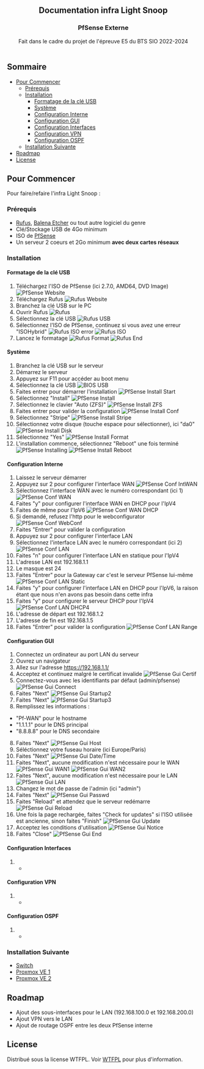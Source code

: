 <br/>
<p align="center">
  <h2 align="center">Documentation infra Light Snoop</h2>
  <h3 align="center">PfSense Externe</h3>
  <p align="center">
    Fait dans le cadre du projet de l'épreuve E5 du BTS SIO 2022-2024
    <br/>
    <br/>
  </p>
</p>



## Sommaire

* [Pour Commencer](#Pour-Commencer)
  * [Prérequis](#Prérequis)
  * [Installation](#Installation)
    * [Formatage de la clé USB](#Formatage-de-la-clé-USB)
    * [Système](#Système)
    * [Configuration Interne](#Configuration-Interne)
    * [Configuration GUI](#Configuration-GUI)
    * [Configuration Interfaces](#Configuration-Interfaces)
    * [Configuration VPN](#Configuration-VPN)
    * [Configuration OSPF](#Configuration-OSPF)
  * [Installation Suivante](#Installation-Suivante)
* [Roadmap](#Roadmap)
* [License](#License)

## Pour Commencer

Pour faire/refaire l'infra Light Snoop :

### Prérequis

* [Rufus](https://github.com/pbatard/rufus/releases/latest/), [Balena Etcher](https://github.com/balena-io/etcher/releases/latest/) ou tout autre logiciel du genre
* Clé/Stockage USB de 4Go minimum
* ISO de [PfSense](https://www.pfsense.org/download/)
* Un serveur 2 coeurs et 2Go minimum **avec deux cartes réseaux**

### Installation

#### Formatage de la clé USB

1. Téléchargez l'ISO de PfSense (ici 2.7.0, AMD64, DVD Image)
![PfSense Website](/PfSense-WAN/Img/Pf_Rufus-1.png?raw=true "PfSense Website")
2. Téléchargez Rufus
![Rufus Website](/PfSense-WAN/Img/Pf_Rufus-2.png?raw=true "Rufus Website")
3. Branchez la clé USB sur le PC
4. Ouvrir Rufus
![Rufus](/PfSense-WAN/Img/Pf_Rufus-3.png?raw=true "Rufus")
6. Sélectionnez la clé USB
![Rufus USB](/PfSense-WAN/Img/Pf_Rufus-4.png?raw=true "Rufus USB")
5. Sélectionnez l'ISO de PfSense, continuez si vous avez une erreur "ISOHybrid"
![Rufus ISO error](/PfSense-WAN/Img/Pf_Rufus-5.png?raw=true "Rufus ISO error")
![Rufus ISO](/PfSense-WAN/Img/Pf_Rufus-6.png?raw=true "Rufus ISO")
7. Lancez le formatage
![Rufus Format](/PfSense-WAN/Img/Pf_Rufus-7.png?raw=true "Rufus Format")
![Rufus End](/PfSense-WAN/Img/Pf_Rufus-8.png?raw=true "Rufus End")

#### Système

1. Branchez la clé USB sur le serveur
2. Démarrez le serveur
3. Appuyez sur F11 pour accéder au boot menu
4. Sélectionnez la clé USB
![BIOS USB](/PfSense-WAN/Img/Pf_USB.png?raw=true "BIOS USB")
5. Faites entrer pour démarrer l'installation
![PfSense Install Start](/PfSense-WAN/Img/Pf_Install-1.png?raw=true "PfSense Install Start")
6. Sélectionnez "Install"
![PfSense Install](/PfSense-WAN/Img/Pf_Install-2.png?raw=true "PfSense Install")
7. Sélectionnez le clavier "Auto (ZFS)"
![PfSense Install ZFS](/PfSense-WAN/Img/Pf_Install-3.png?raw=true "PfSense Install ZFS")
8. Faites entrer pour valider la configuration
![PfSense Install Conf](/PfSense-WAN/Img/Pf_Install-4.png?raw=true "PfSense Install Conf")
9. Sélectionnez "Stripe"
![PfSense Install Stripe](/PfSense-WAN/Img/Pf_Install-5.png?raw=true "PfSense Install Stripe")
10. Sélectionnez votre disque (touche espace pour sélectionner), ici "da0"
![PfSense Install Disk](/PfSense-WAN/Img/Pf_Install-6.png?raw=true "PfSense Install Disk")
11. Sélectionnez "Yes"
![PfSense Install Format](/PfSense-WAN/Img/Pf_Install-7.png?raw=true "PfSense Install Format")
12. L'installation commence, sélectionnez "Reboot" une fois terminé
![PfSense Installing](/PfSense-WAN/Img/Pf_Install-8.png?raw=true "PfSense Installing")
![PfSense Install Reboot](/PfSense-WAN/Img/Pf_Install-9.png?raw=true "PfSense Install Reboot")

#### Configuration Interne

1. Laissez le serveur démarrer
2. Appuyez sur 2 pour configurer l'interface WAN
![PfSense Conf IntWAN](/PfSense-WAN/Img/Pf_Conf-1.png?raw=true "PfSense Conf IntWAN")
3. Sélectionnez l'interface WAN avec le numéro correspondant (ici 1)
![PfSense Conf WAN](/PfSense-WAN/Img/Pf_Conf-2.png?raw=true "PfSense Conf WAN")
4. Faites "y" pour configurer l'interface WAN en DHCP pour l'IpV4
5. Faites de même pour l'IpV6
![PfSense Conf WAN DHCP](/PfSense-WAN/Img/Pf_Conf-3.png?raw=true "PfSense Conf WAN DHCP")
6. Si demandé, refusez l'http pour le webconfigurator
![PfSense Conf WebConf](/PfSense-WAN/Img/Pf_Conf-4.png?raw=true "PfSense Conf WebConf")
7. Faites "Entrer" pour valider la configuration
8. Appuyez sur 2 pour configurer l'interface LAN
9. Sélectionnez l'interface LAN avec le numéro correspondant (ici 2)
![PfSense Conf LAN](/PfSense-WAN/Img/Pf_Conf-5.png?raw=true "PfSense Conf LAN")
10. Faites "n" pour configurer l'interface LAN en statique pour l'IpV4
11. L'adresse LAN est 192.168.1.1
12. Le masque est 24
13. Faites "Entrer" pour la Gateway car c'est le serveur PfSense lui-même
![PfSense Conf LAN Static](/PfSense-WAN/Img/Pf_Conf-6.png?raw=true "PfSense Conf LAN Static")
15. Faites "y" pour configurer l'interface LAN en DHCP pour l'IpV6, la raison étant que nous n'en avons pas besoin dans cette infra
16. Faites "y" pour configurer le serveur DHCP pour l'IpV4
![PfSense Conf LAN DHCP4](/PfSense-WAN/Img/Pf_Conf-7.png?raw=true "PfSense Conf LAN DHCP4")
17. L'adresse de départ est 192.168.1.2
18. L'adresse de fin est 192.168.1.5
19. Faites "Entrer" pour valider la configuration
![PfSense Conf LAN Range](/PfSense-WAN/Img/Pf_Conf-6.png?raw=true "PfSense Conf LAN Range")

#### Configuration GUI

1. Connectez un ordinateur au port LAN du serveur
2. Ouvrez un navigateur
3. Allez sur l'adresse https://192.168.1.1/
4. Acceptez et continuez malgré le certificat invalide
![PfSense Gui Certif](/PfSense-WAN/Img/Pf_Gui-1.png?raw=true "PfSense Gui Certif")
4. Connectez-vous avec les identifiants par défaut (admin/pfsense)
![PfSense Gui Connect](/PfSense-WAN/Img/Pf_Gui-2.png?raw=true "PfSense Gui Connect")
5. Faites "Next"
![PfSense Gui Startup2](/PfSense-WAN/Img/Pf_Gui-3.png?raw=true "PfSense Gui Startup2")
6. Faites "Next"
![PfSense Gui Startup3](/PfSense-WAN/Img/Pf_Gui-4.png?raw=true "PfSense Gui Startup3")
7. Remplissez les informations :
  * "Pf-WAN" pour le hostname
  * "1.1.1.1" pour le DNS principal
  * "8.8.8.8" pour le DNS secondaire
8. Faites "Next"
![PfSense Gui Host](/PfSense-WAN/Img/Pf_Gui-5.png?raw=true "PfSense Gui Host")
9. Séléctionnez votre fuseau horaire (ici Europe/Paris)
10. Faites "Next"
![PfSense Gui Date/Time](/PfSense-WAN/Img/Pf_Gui-6.png?raw=true "PfSense Gui Date/Time")
11. Faites "Next", aucune modification n'est nécessaire pour le WAN
![PfSense Gui WAN1](/PfSense-WAN/Img/Pf_Gui-7.png?raw=true "PfSense Gui WAN1")
![PfSense Gui WAN2](/PfSense-WAN/Img/Pf_Gui-8.png?raw=true "PfSense Gui WAN2")
12. Faites "Next", aucune modification n'est nécessaire pour le LAN
![PfSense Gui LAN](/PfSense-WAN/Img/Pf_Gui-9.png?raw=true "PfSense Gui LAN")
13. Changez le mot de passe de l'admin (ici "admin")
14. Faites "Next"
![PfSense Gui Passwd](/PfSense-WAN/Img/Pf_Gui-10.png?raw=true "PfSense Gui Passwd")
15. Faites "Reload" et attendez que le serveur redémarre
![PfSense Gui Reload](/PfSense-WAN/Img/Pf_Gui-11.png?raw=true "PfSense Gui Reload")
16. Une fois la page rechargée, faites "Check for updates" si l'ISO utilisée est ancienne, sinon faites "Finish"
![PfSense Gui Update](/PfSense-WAN/Img/Pf_Gui-12.png?raw=true "PfSense Gui Update")
17. Acceptez les conditions d'utilisation
![PfSense Gui Notice](/PfSense-WAN/Img/Pf_Gui-13.png?raw=true "PfSense Gui Notice")
18. Faites "Close"
![PfSense Gui End](/PfSense-WAN/Img/Pf_Gui-14.png?raw=true "PfSense Gui End")

#### Configuration Interfaces

1. -

#### Configuration VPN

1. -

#### Configuration OSPF

1. -

### Installation Suivante

* [Switch](/Switch/README.md)
* [Proxmox VE 1](/Proxmox-1/README.md)
* [Proxmox VE 2](/Proxmox-2/README.md)

## Roadmap

* Ajout des sous-interfaces pour le LAN (192.168.100.0 et 192.168.200.0)
* Ajout VPN vers le LAN
* Ajout de routage OSPF entre les deux PfSense interne

## License

Distribué sous la license WTFPL. Voir [WTFPL](http://www.wtfpl.net/about/) pour plus d'information.